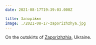 ```yaml
---
date: 2021-08-17T19:39:03.000Z

title: Запорі́жжя
image: ./2021-08-17-zaporizhzhya.jpg
---
```


On the outskirts of [Zaporizhzhia](https://en.wikipedia.org/wiki/Zaporizhzhia), Ukraine.
